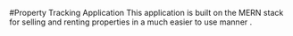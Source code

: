 #Property Tracking Application
This application is built on the MERN stack for selling and renting properties in a much easier to use manner .
